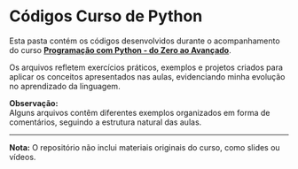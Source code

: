 # Códigos Curso de Python

Esta pasta contém os códigos desenvolvidos durante o acompanhamento do curso **[Programação com Python - do Zero ao Avançado](https://www.udemy.com/course-dashboard-redirect/?course_id=5688572)**.

Os arquivos refletem exercícios práticos, exemplos e projetos criados para aplicar os conceitos apresentados nas aulas, evidenciando minha evolução no aprendizado da linguagem.

**Observação:**  
Alguns arquivos contêm diferentes exemplos organizados em forma de comentários, seguindo a estrutura natural das aulas.

---

**Nota:** O repositório não inclui materiais originais do curso, como slides ou vídeos.
